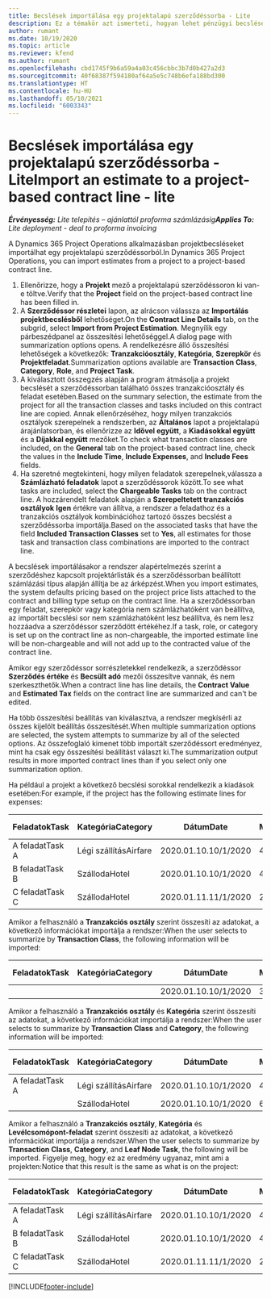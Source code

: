 ```yaml
---
title: Becslések importálása egy projektalapú szerződéssorba - Lite
description: Ez a témakör azt ismerteti, hogyan lehet pénzügyi becsléseket importálni egy projektből egy szerződéssorba.
author: rumant
ms.date: 10/19/2020
ms.topic: article
ms.reviewer: kfend
ms.author: rumant
ms.openlocfilehash: cbd1745f9b6a59a4a03c456cbbc3b7d0b427a2d3
ms.sourcegitcommit: 40f68387f594180af64a5e5c748b6efa188bd300
ms.translationtype: HT
ms.contentlocale: hu-HU
ms.lasthandoff: 05/10/2021
ms.locfileid: "6003343"
---
```

# <a name="import-an-estimate-to-a-project-based-contract-line---lite"></a><span data-ttu-id="4d972-103">Becslések importálása egy projektalapú szerződéssorba - Lite</span><span class="sxs-lookup"><span data-stu-id="4d972-103">Import an estimate to a project-based contract line - lite</span></span>

<span data-ttu-id="4d972-104">_**Érvényesség:** Lite telepítés – ajánlattól proforma számlázásig_</span><span class="sxs-lookup"><span data-stu-id="4d972-104">_**Applies To:** Lite deployment - deal to proforma invoicing_</span></span>

<span data-ttu-id="4d972-105">A Dynamics 365 Project Operations alkalmazásban projektbecsléseket importálhat egy projektalapú szerződéssorból.</span><span class="sxs-lookup"><span data-stu-id="4d972-105">In Dynamics 365 Project Operations, you can import estimates from a project to a project-based contract line.</span></span>

1. <span data-ttu-id="4d972-106">Ellenőrizze, hogy a **Projekt** mező a projektalapú szerződéssoron ki van-e töltve.</span><span class="sxs-lookup"><span data-stu-id="4d972-106">Verify that the **Project** field on the project-based contract line has been filled in.</span></span>
2. <span data-ttu-id="4d972-107">A **Szerződéssor részletei** lapon, az alrácson válassza az **Importálás projektbecslésből** lehetőséget.</span><span class="sxs-lookup"><span data-stu-id="4d972-107">On the **Contract Line Details** tab, on the subgrid, select **Import from Project Estimation**.</span></span> <span data-ttu-id="4d972-108">Megnyílik egy párbeszédpanel az összesítési lehetőséggel.</span><span class="sxs-lookup"><span data-stu-id="4d972-108">A dialog page with summarization options opens.</span></span> <span data-ttu-id="4d972-109">A rendelkezésre álló összesítési lehetőségek a következők: **Tranzakcióosztály**, **Kategória**, **Szerepkör** és **Projektfeladat**.</span><span class="sxs-lookup"><span data-stu-id="4d972-109">Summarization options available are **Transaction Class**, **Category**, **Role**, and **Project Task**.</span></span>
3. <span data-ttu-id="4d972-110">A kiválasztott összegzés alapján a program átmásolja a projekt becslését a szerződéssorban található összes tranzakcióosztály és feladat esetében.</span><span class="sxs-lookup"><span data-stu-id="4d972-110">Based on the summary selection, the estimate from the project for all the transaction classes and tasks included on this contract line are copied.</span></span> <span data-ttu-id="4d972-111">Annak ellenőrzéséhez, hogy milyen tranzakciós osztályok szerepelnek a rendszerben, az **Általános** lapot a projektalapú árajánlatsorban, és ellenőrizze az **Idővel együtt**, a **Kiadásokkal együtt** és a **Díjakkal együtt** mezőket.</span><span class="sxs-lookup"><span data-stu-id="4d972-111">To check what transaction classes are included, on the **General** tab on the project-based contract line, check the values in the **Include Time**, **Include Expenses**, and **Include Fees** fields.</span></span> 
4. <span data-ttu-id="4d972-112">Ha szeretné megtekinteni, hogy milyen feladatok szerepelnek,válassza a **Számlázható feladatok** lapot a szerződéssorok között.</span><span class="sxs-lookup"><span data-stu-id="4d972-112">To see what tasks are included, select the **Chargeable Tasks** tab on the contract line.</span></span> <span data-ttu-id="4d972-113">A hozzárendelt feladatok alapján a **Szerepeltetett tranzakciós osztályok** **Igen** értékre van állítva, a rendszer a feladathoz és a tranzakciós osztályok kombinációhoz tartozó összes becslést a szerződéssorba importálja.</span><span class="sxs-lookup"><span data-stu-id="4d972-113">Based on the associated tasks that have the field **Included Transaction Classes** set to **Yes**, all estimates for those task and transaction class combinations are imported to the contract line.</span></span>

<span data-ttu-id="4d972-114">A becslések importálásakor a rendszer alapértelmezés szerint a szerződéshez kapcsolt projektárlisták és a szerződéssorban beállított számlázási típus alapján állítja be az árképzést.</span><span class="sxs-lookup"><span data-stu-id="4d972-114">When you import estimates, the system defaults pricing based on the project price lists attached to the contract and billing type setup on the contract line.</span></span> <span data-ttu-id="4d972-115">Ha a szerződéssorban egy feladat, szerepkör vagy kategória nem számlázhatóként van beállítva, az importált becslési sor nem számlázhatóként lesz beállítva, és nem lesz hozzáadva a szerződéssor szerződött értékéhez.</span><span class="sxs-lookup"><span data-stu-id="4d972-115">If a task, role, or category is set up on the contract line as non-chargeable, the imported estimate line will be non-chargeable and will not add up to the contracted value of the contract line.</span></span>

<span data-ttu-id="4d972-116">Amikor egy szerződéssor sorrészletekkel rendelkezik, a szerződéssor **Szerződés értéke** és **Becsült adó** mezői összesítve vannak, és nem szerkeszthetők.</span><span class="sxs-lookup"><span data-stu-id="4d972-116">When a contract line has line details, the **Contract Value** and **Estimated Tax** fields on the contract line are summarized and can't be edited.</span></span>

<span data-ttu-id="4d972-117">Ha több összesítési beállítás van kiválasztva, a rendszer megkísérli az összes kijelölt beállítás összesítését.</span><span class="sxs-lookup"><span data-stu-id="4d972-117">When multiple summarization options are selected, the system attempts to summarize by all of the selected options.</span></span> <span data-ttu-id="4d972-118">Az összefoglaló kimenet több importált szerződéssort eredményez, mint ha csak egy összesítési beállítást választ ki.</span><span class="sxs-lookup"><span data-stu-id="4d972-118">The summarization output results in more imported contract lines than if you select only one summarization option.</span></span>

<span data-ttu-id="4d972-119">Ha például a projekt a következő becslési sorokkal rendelkezik a kiadások esetében:</span><span class="sxs-lookup"><span data-stu-id="4d972-119">For example, if the project has the following estimate lines for expenses:</span></span>

| <span data-ttu-id="4d972-120">Feladatok</span><span class="sxs-lookup"><span data-stu-id="4d972-120">Task</span></span> | <span data-ttu-id="4d972-121">Kategória</span><span class="sxs-lookup"><span data-stu-id="4d972-121">Category</span></span> | <span data-ttu-id="4d972-122">Dátum</span><span class="sxs-lookup"><span data-stu-id="4d972-122">Date</span></span> | <span data-ttu-id="4d972-123">Mennyiség</span><span class="sxs-lookup"><span data-stu-id="4d972-123">Quantity</span></span> | <span data-ttu-id="4d972-124">Egységár</span><span class="sxs-lookup"><span data-stu-id="4d972-124">Unit price</span></span> | <span data-ttu-id="4d972-125">Mennyiség</span><span class="sxs-lookup"><span data-stu-id="4d972-125">Amount</span></span> |
| --- | --- | --- | --- | --- | --- |
| <span data-ttu-id="4d972-126">A feladat</span><span class="sxs-lookup"><span data-stu-id="4d972-126">Task A</span></span> | <span data-ttu-id="4d972-127">Légi szállítás</span><span class="sxs-lookup"><span data-stu-id="4d972-127">Airfare</span></span> | <span data-ttu-id="4d972-128">2020.01.10.</span><span class="sxs-lookup"><span data-stu-id="4d972-128">10/1/2020</span></span> | <span data-ttu-id="4d972-129">4</span><span class="sxs-lookup"><span data-stu-id="4d972-129">4</span></span> | <span data-ttu-id="4d972-130">400</span><span class="sxs-lookup"><span data-stu-id="4d972-130">400</span></span> | <span data-ttu-id="4d972-131">1600</span><span class="sxs-lookup"><span data-stu-id="4d972-131">1600</span></span> |
| <span data-ttu-id="4d972-132">B feladat</span><span class="sxs-lookup"><span data-stu-id="4d972-132">Task B</span></span> | <span data-ttu-id="4d972-133">Szálloda</span><span class="sxs-lookup"><span data-stu-id="4d972-133">Hotel</span></span> | <span data-ttu-id="4d972-134">2020.01.10.</span><span class="sxs-lookup"><span data-stu-id="4d972-134">10/1/2020</span></span> | <span data-ttu-id="4d972-135">4</span><span class="sxs-lookup"><span data-stu-id="4d972-135">4</span></span> | <span data-ttu-id="4d972-136">200</span><span class="sxs-lookup"><span data-stu-id="4d972-136">200</span></span> | <span data-ttu-id="4d972-137">800</span><span class="sxs-lookup"><span data-stu-id="4d972-137">800</span></span> |
| <span data-ttu-id="4d972-138">C feladat</span><span class="sxs-lookup"><span data-stu-id="4d972-138">Task C</span></span> | <span data-ttu-id="4d972-139">Szálloda</span><span class="sxs-lookup"><span data-stu-id="4d972-139">Hotel</span></span> | <span data-ttu-id="4d972-140">2020.01.11.</span><span class="sxs-lookup"><span data-stu-id="4d972-140">11/1/2020</span></span> | <span data-ttu-id="4d972-141">2</span><span class="sxs-lookup"><span data-stu-id="4d972-141">2</span></span> | <span data-ttu-id="4d972-142">200</span><span class="sxs-lookup"><span data-stu-id="4d972-142">200</span></span> | <span data-ttu-id="4d972-143">400</span><span class="sxs-lookup"><span data-stu-id="4d972-143">400</span></span> |

<span data-ttu-id="4d972-144">Amikor a felhasználó a **Tranzakciós osztály** szerint összesíti az adatokat, a következő információkat importálja a rendszer:</span><span class="sxs-lookup"><span data-stu-id="4d972-144">When the user selects to summarize by **Transaction Class**, the following information will be imported:</span></span>

| <span data-ttu-id="4d972-145">Feladatok</span><span class="sxs-lookup"><span data-stu-id="4d972-145">Task</span></span> | <span data-ttu-id="4d972-146">Kategória</span><span class="sxs-lookup"><span data-stu-id="4d972-146">Category</span></span> | <span data-ttu-id="4d972-147">Dátum</span><span class="sxs-lookup"><span data-stu-id="4d972-147">Date</span></span> | <span data-ttu-id="4d972-148">Mennyiség</span><span class="sxs-lookup"><span data-stu-id="4d972-148">Quantity</span></span> | <span data-ttu-id="4d972-149">Egységár</span><span class="sxs-lookup"><span data-stu-id="4d972-149">Unit price</span></span> | <span data-ttu-id="4d972-150">Mennyiség</span><span class="sxs-lookup"><span data-stu-id="4d972-150">Amount</span></span> |
| --- | --- | --- | --- | --- | --- |
| &nbsp; | &nbsp; | <span data-ttu-id="4d972-151">2020.01.10.</span><span class="sxs-lookup"><span data-stu-id="4d972-151">10/1/2020</span></span> | <span data-ttu-id="4d972-152">3.34.</span><span class="sxs-lookup"><span data-stu-id="4d972-152">3.34</span></span> | <span data-ttu-id="4d972-153">840</span><span class="sxs-lookup"><span data-stu-id="4d972-153">840</span></span> | <span data-ttu-id="4d972-154">2800.</span><span class="sxs-lookup"><span data-stu-id="4d972-154">2800</span></span> |

<span data-ttu-id="4d972-155">Amikor a felhasználó a **Tranzakciós osztály** és **Kategória** szerint összesíti az adatokat, a következő információkat importálja a rendszer:</span><span class="sxs-lookup"><span data-stu-id="4d972-155">When the user selects to summarize by **Transaction Class** and **Category**, the following information will be imported:</span></span>

| <span data-ttu-id="4d972-156">Feladatok</span><span class="sxs-lookup"><span data-stu-id="4d972-156">Task</span></span> | <span data-ttu-id="4d972-157">Kategória</span><span class="sxs-lookup"><span data-stu-id="4d972-157">Category</span></span> | <span data-ttu-id="4d972-158">Dátum</span><span class="sxs-lookup"><span data-stu-id="4d972-158">Date</span></span> | <span data-ttu-id="4d972-159">Mennyiség</span><span class="sxs-lookup"><span data-stu-id="4d972-159">Quantity</span></span> | <span data-ttu-id="4d972-160">Egységár</span><span class="sxs-lookup"><span data-stu-id="4d972-160">Unit price</span></span> | <span data-ttu-id="4d972-161">Mennyiség</span><span class="sxs-lookup"><span data-stu-id="4d972-161">Amount</span></span> |
| --- | --- | --- | --- | --- | --- |
| <span data-ttu-id="4d972-162">A feladat</span><span class="sxs-lookup"><span data-stu-id="4d972-162">Task A</span></span> | <span data-ttu-id="4d972-163">Légi szállítás</span><span class="sxs-lookup"><span data-stu-id="4d972-163">Airfare</span></span> | <span data-ttu-id="4d972-164">2020.01.10.</span><span class="sxs-lookup"><span data-stu-id="4d972-164">10/1/2020</span></span> | <span data-ttu-id="4d972-165">4</span><span class="sxs-lookup"><span data-stu-id="4d972-165">4</span></span> | <span data-ttu-id="4d972-166">400</span><span class="sxs-lookup"><span data-stu-id="4d972-166">400</span></span> | <span data-ttu-id="4d972-167">1600</span><span class="sxs-lookup"><span data-stu-id="4d972-167">1600</span></span> |
| &nbsp;| <span data-ttu-id="4d972-168">Szálloda</span><span class="sxs-lookup"><span data-stu-id="4d972-168">Hotel</span></span> | <span data-ttu-id="4d972-169">2020.01.10.</span><span class="sxs-lookup"><span data-stu-id="4d972-169">10/1/2020</span></span> | <span data-ttu-id="4d972-170">6</span><span class="sxs-lookup"><span data-stu-id="4d972-170">6</span></span> | <span data-ttu-id="4d972-171">200</span><span class="sxs-lookup"><span data-stu-id="4d972-171">200</span></span> | <span data-ttu-id="4d972-172">1200</span><span class="sxs-lookup"><span data-stu-id="4d972-172">1200</span></span> |

<span data-ttu-id="4d972-173">Amikor a felhasználó a **Tranzakciós osztály**, **Kategória** és **Levélcsomópont-feladat** szerint összesíti az adatokat, a következő információkat importálja a rendszer.</span><span class="sxs-lookup"><span data-stu-id="4d972-173">When the user selects to summarize by **Transaction Class**, **Category**, and **Leaf Node Task**, the following will be imported.</span></span> <span data-ttu-id="4d972-174">Figyelje meg, hogy ez az eredmény ugyanaz, mint ami a projekten:</span><span class="sxs-lookup"><span data-stu-id="4d972-174">Notice that this result is the same as what is on the project:</span></span>

| <span data-ttu-id="4d972-175">Feladatok</span><span class="sxs-lookup"><span data-stu-id="4d972-175">Task</span></span> | <span data-ttu-id="4d972-176">Kategória</span><span class="sxs-lookup"><span data-stu-id="4d972-176">Category</span></span> | <span data-ttu-id="4d972-177">Dátum</span><span class="sxs-lookup"><span data-stu-id="4d972-177">Date</span></span> | <span data-ttu-id="4d972-178">Mennyiség</span><span class="sxs-lookup"><span data-stu-id="4d972-178">Quantity</span></span> | <span data-ttu-id="4d972-179">Egységár</span><span class="sxs-lookup"><span data-stu-id="4d972-179">Unit price</span></span> | <span data-ttu-id="4d972-180">Mennyiség</span><span class="sxs-lookup"><span data-stu-id="4d972-180">Amount</span></span> |
| --- | --- | --- | --- | --- | --- |
| <span data-ttu-id="4d972-181">A feladat</span><span class="sxs-lookup"><span data-stu-id="4d972-181">Task A</span></span> | <span data-ttu-id="4d972-182">Légi szállítás</span><span class="sxs-lookup"><span data-stu-id="4d972-182">Airfare</span></span> | <span data-ttu-id="4d972-183">2020.01.10.</span><span class="sxs-lookup"><span data-stu-id="4d972-183">10/1/2020</span></span> | <span data-ttu-id="4d972-184">4</span><span class="sxs-lookup"><span data-stu-id="4d972-184">4</span></span> | <span data-ttu-id="4d972-185">400</span><span class="sxs-lookup"><span data-stu-id="4d972-185">400</span></span> | <span data-ttu-id="4d972-186">1600</span><span class="sxs-lookup"><span data-stu-id="4d972-186">1600</span></span> |
| <span data-ttu-id="4d972-187">B feladat</span><span class="sxs-lookup"><span data-stu-id="4d972-187">Task B</span></span> | <span data-ttu-id="4d972-188">Szálloda</span><span class="sxs-lookup"><span data-stu-id="4d972-188">Hotel</span></span> | <span data-ttu-id="4d972-189">2020.01.10.</span><span class="sxs-lookup"><span data-stu-id="4d972-189">10/1/2020</span></span> | <span data-ttu-id="4d972-190">4</span><span class="sxs-lookup"><span data-stu-id="4d972-190">4</span></span> | <span data-ttu-id="4d972-191">200</span><span class="sxs-lookup"><span data-stu-id="4d972-191">200</span></span> | <span data-ttu-id="4d972-192">800</span><span class="sxs-lookup"><span data-stu-id="4d972-192">800</span></span> |
| <span data-ttu-id="4d972-193">C feladat</span><span class="sxs-lookup"><span data-stu-id="4d972-193">Task C</span></span> | <span data-ttu-id="4d972-194">Szálloda</span><span class="sxs-lookup"><span data-stu-id="4d972-194">Hotel</span></span> | <span data-ttu-id="4d972-195">2020.01.11.</span><span class="sxs-lookup"><span data-stu-id="4d972-195">11/1/2020</span></span> | <span data-ttu-id="4d972-196">2</span><span class="sxs-lookup"><span data-stu-id="4d972-196">2</span></span> | <span data-ttu-id="4d972-197">200</span><span class="sxs-lookup"><span data-stu-id="4d972-197">200</span></span> | <span data-ttu-id="4d972-198">400</span><span class="sxs-lookup"><span data-stu-id="4d972-198">400</span></span> |


[!INCLUDE[footer-include](../../includes/footer-banner.md)]